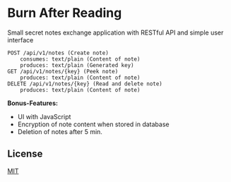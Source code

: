# Burn After Reading

Small secret notes exchange application with RESTful API
and simple user interface

```plain
POST /api/v1/notes (Create note)
    consumes: text/plain (Content of note)
    produces: text/plain (Generated key)
GET /api/v1/notes/{key} (Peek note)
    produces: text/plain (Content of note)
DELETE /api/v1/notes/{key} (Read and delete note)
    produces: text/plain (Content of note)
```

**Bonus-Features:**
- UI with JavaScript
- Encryption of note content when stored in database
- Deletion of notes after 5 min.

## License

[MIT](LICENSE)
